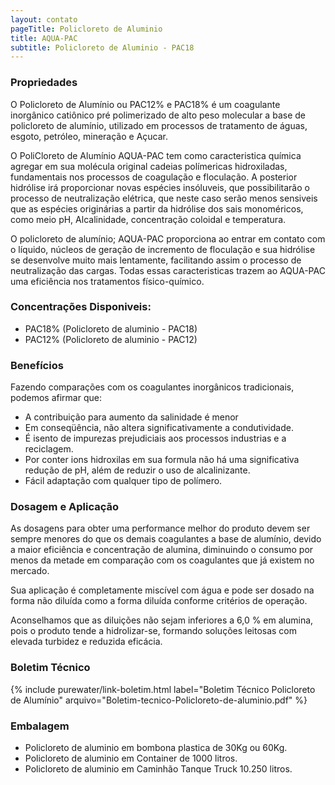 ```yaml
---
layout: contato
pageTitle: Policloreto de Aluminio
title: AQUA-PAC
subtitle: Policloreto de Aluminio - PAC18
---
```


### Propriedades

O Policloreto de Alumínio ou PAC12% e PAC18% é um coagulante inorgânico catiônico pré polimerizado de alto peso molecular a base de policloreto de alumínio, utilizado em processos de tratamento de águas, esgoto, petróleo, mineração e Açucar.

O PoliCloreto de Alumínio AQUA-PAC tem como caracteristica química agregar em sua molécula original cadeias polímericas hidroxiladas, fundamentais nos processos de coagulação e floculação. A posterior hidrólise irá proporcionar novas espécies insóluveis, que possibilitarão o processo de neutralização elétrica, que neste caso serão menos sensiveis que as espécies originárias a partir da hidrólise dos sais monoméricos, como meio pH, Alcalinidade, concentração coloidal e temperatura.

O policloreto de alumínio; AQUA-PAC proporciona ao entrar em contato com o líquido, núcleos de geração de incremento de floculação e sua hidrólise se desenvolve muito mais lentamente, facilitando assim o processo de neutralização das cargas. Todas essas caracteristicas trazem ao AQUA-PAC uma eficiência nos tratamentos físico-químico.

### Concentrações Disponiveis:

- PAC18% (Policloreto de aluminio - PAC18) 
- PAC12% (Policloreto de aluminio - PAC12)

### Benefícios
Fazendo comparações com os coagulantes inorgânicos tradicionais, podemos afirmar que:

- A contribuição para aumento da salinidade é menor 
- Em conseqüência, não altera significativamente a condutividade. 
- É isento de impurezas prejudiciais aos processos industrias e a reciclagem. 
- Por conter ions hidroxilas em sua formula não há uma significativa redução de pH, além de reduzir o uso de alcalinizante. 
- Fácil adaptação com qualquer tipo de polímero.

### Dosagem e Aplicação

As dosagens para obter uma performance melhor do produto devem ser sempre menores do que os demais  coagulantes  a  base  de  alumínio,  devido a maior eficiência e concentração de alumina, diminuindo o consumo por menos da metade em comparação com os coagulantes que já existem no mercado.

Sua aplicação é completamente miscível com água e pode ser dosado na forma não diluída como a forma diluída conforme critérios de operação.

Aconselhamos que as diluições não sejam inferiores a 6,0  % em alumina, pois o produto tende a hidrolizar-se, formando soluções leitosas com elevada turbidez e reduzida eficácia. 

### Boletim Técnico

{% include purewater/link-boletim.html 
   label="Boletim Técnico Policloreto de Alumínio" 
   arquivo="Boletim-tecnico-Policloreto-de-aluminio.pdf" %}

### Embalagem

- Policloreto de aluminio em bombona plastica de 30Kg ou 60Kg.
- Policloreto de aluminio em Container de 1000 litros. 
- Policloreto de aluminio em Caminhão Tanque Truck 10.250 litros.


